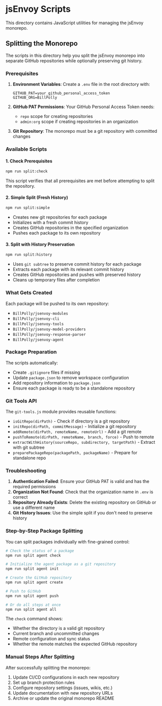 # jsEnvoy Scripts

This directory contains JavaScript utilities for managing the jsEnvoy monorepo.

## Splitting the Monorepo

The scripts in this directory help you split the jsEnvoy monorepo into separate GitHub repositories while optionally preserving git history.

### Prerequisites

1. **Environment Variables**: Create a `.env` file in the root directory with:
   ```
   GITHUB_PAT=your_github_personal_access_token
   GITHUB_ORG=BillPolly
   ```

2. **GitHub PAT Permissions**: Your GitHub Personal Access Token needs:
   - `repo` scope for creating repositories
   - `admin:org` scope if creating repositories in an organization

3. **Git Repository**: The monorepo must be a git repository with committed changes

### Available Scripts

#### 1. Check Prerequisites
```bash
npm run split:check
```
This script verifies that all prerequisites are met before attempting to split the repository.

#### 2. Simple Split (Fresh History)
```bash
npm run split:simple
```
- Creates new git repositories for each package
- Initializes with a fresh commit history
- Creates GitHub repositories in the specified organization
- Pushes each package to its own repository

#### 3. Split with History Preservation
```bash
npm run split:history
```
- Uses `git subtree` to preserve commit history for each package
- Extracts each package with its relevant commit history
- Creates GitHub repositories and pushes with preserved history
- Cleans up temporary files after completion

### What Gets Created

Each package will be pushed to its own repository:
- `BillPolly/jsenvoy-modules`
- `BillPolly/jsenvoy-cli`
- `BillPolly/jsenvoy-tools`
- `BillPolly/jsenvoy-model-providers`
- `BillPolly/jsenvoy-response-parser`
- `BillPolly/jsenvoy-agent`

### Package Preparation

The scripts automatically:
- Create `.gitignore` files if missing
- Update `package.json` to remove workspace configuration
- Add repository information to `package.json`
- Ensure each package is ready to be a standalone repository

### Git Tools API

The `git-tools.js` module provides reusable functions:
- `isGitRepo(dirPath)` - Check if directory is a git repository
- `initRepo(dirPath, commitMessage)` - Initialize a git repository
- `addRemote(dirPath, remoteName, remoteUrl)` - Add a git remote
- `pushToRemote(dirPath, remoteName, branch, force)` - Push to remote
- `extractWithHistory(sourceRepo, subdirectory, targetPath)` - Extract with git subtree
- `preparePackageRepo(packagePath, packageName)` - Prepare for standalone repo

### Troubleshooting

1. **Authentication Failed**: Ensure your GitHub PAT is valid and has the required permissions
2. **Organization Not Found**: Check that the organization name in `.env` is correct
3. **Repository Already Exists**: Delete the existing repository on GitHub or use a different name
4. **Git History Issues**: Use the simple split if you don't need to preserve history

### Step-by-Step Package Splitting

You can split packages individually with fine-grained control:

```bash
# Check the status of a package
npm run split agent check

# Initialize the agent package as a git repository
npm run split agent init

# Create the GitHub repository
npm run split agent create

# Push to GitHub
npm run split agent push

# Or do all steps at once
npm run split agent all
```

The `check` command shows:
- Whether the directory is a valid git repository
- Current branch and uncommitted changes
- Remote configuration and sync status
- Whether the remote matches the expected GitHub repository

### Manual Steps After Splitting

After successfully splitting the monorepo:
1. Update CI/CD configurations in each new repository
2. Set up branch protection rules
3. Configure repository settings (issues, wikis, etc.)
4. Update documentation with new repository URLs
5. Archive or update the original monorepo README